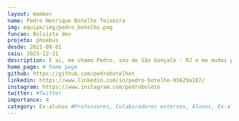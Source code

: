```yaml
---
layout: member
name: Pedro Henrique Botelho Teixeira
img: equipe/img/pedro_botelho.png
funcao: Bolsista dev
projeto: phoebus 
desde: 2021-09-01
saiu: 2023-12-31
description: E ai, me chamo Pedro, sou de São Gonçalo - RJ e me mudei para PB para cursar Sistemas de Informação na Universidade Federal da Paraíba (UFPB) - Campus IV, em Rio Tinto-PB, sou colaborador na empresa Phoebus desde 2021 e atualmente tenho trabalhado com desenvolvimento de Software utilizando Java Xml e Gradle. 
home_page: # home page
github: https://github.com/pedrobotelhot
linkedin: https://www.linkedin.com/in/pedro-botelho-95629a187/
instagram: https://www.instagram.com/pedroboleto
twitter: #Twitter
importance: 4
category: Ex-alunos #Professores, Colaboradores externos, Alunos, Ex-alunos
---
```

